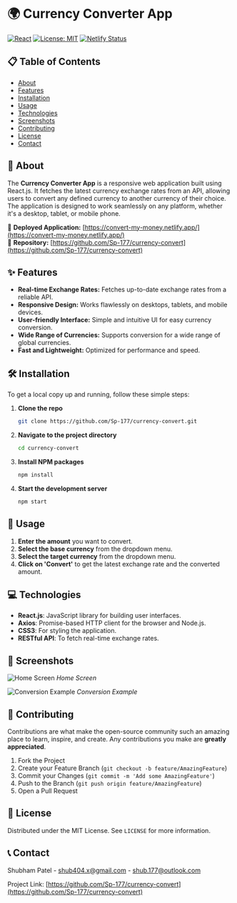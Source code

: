 # 🌍 Currency Converter App

[![React](https://img.shields.io/badge/React-17.0.2-blue.svg)](https://reactjs.org/)
[![License: MIT](https://img.shields.io/badge/License-MIT-yellow.svg)](https://opensource.org/licenses/MIT)
[![Netlify Status](https://api.netlify.com/api/v1/badges/your-badge-id/deploy-status)](https://app.netlify.com/sites/convert-my-money/deploys)

## 📋 Table of Contents

- [About](#about)
- [Features](#features)
- [Installation](#installation)
- [Usage](#usage)
- [Technologies](#technologies)
- [Screenshots](#screenshots)
- [Contributing](#contributing)
- [License](#license)
- [Contact](#contact)

## 📖 About

The **Currency Converter App** is a responsive web application built using React.js. It fetches the latest currency exchange rates from an API, allowing users to convert any defined currency to another currency of their choice. The application is designed to work seamlessly on any platform, whether it's a desktop, tablet, or mobile phone.

🔗 **Deployed Application:** [https://convert-my-money.netlify.app/](https://convert-my-money.netlify.app/)  
🔗 **Repository:** [https://github.com/Sp-177/currency-convert](https://github.com/Sp-177/currency-convert)

## ✨ Features

- **Real-time Exchange Rates:** Fetches up-to-date exchange rates from a reliable API.
- **Responsive Design:** Works flawlessly on desktops, tablets, and mobile devices.
- **User-friendly Interface:** Simple and intuitive UI for easy currency conversion.
- **Wide Range of Currencies:** Supports conversion for a wide range of global currencies.
- **Fast and Lightweight:** Optimized for performance and speed.

## 🛠️ Installation

To get a local copy up and running, follow these simple steps:

1. **Clone the repo**
    ```sh
    git clone https://github.com/Sp-177/currency-convert.git
    ```

2. **Navigate to the project directory**
    ```sh
    cd currency-convert
    ```

3. **Install NPM packages**
    ```sh
    npm install
    ```

4. **Start the development server**
    ```sh
    npm start
    ```

## 🚀 Usage

1. **Enter the amount** you want to convert.
2. **Select the base currency** from the dropdown menu.
3. **Select the target currency** from the dropdown menu.
4. **Click on 'Convert'** to get the latest exchange rate and the converted amount.

## 💻 Technologies

- **React.js**: JavaScript library for building user interfaces.
- **Axios**: Promise-based HTTP client for the browser and Node.js.
- **CSS3**: For styling the application.
- **RESTful API**: To fetch real-time exchange rates.

## 📸 Screenshots

![Home Screen](screenshots/home.png)
*Home Screen*

![Conversion Example](screenshots/conversion.png)
*Conversion Example*

## 🤝 Contributing

Contributions are what make the open-source community such an amazing place to learn, inspire, and create. Any contributions you make are **greatly appreciated**.

1. Fork the Project
2. Create your Feature Branch (`git checkout -b feature/AmazingFeature`)
3. Commit your Changes (`git commit -m 'Add some AmazingFeature'`)
4. Push to the Branch (`git push origin feature/AmazingFeature`)
5. Open a Pull Request

## 📜 License

Distributed under the MIT License. See `LICENSE` for more information.

## 📞 Contact

Shubham Patel - shub404.x@gmail.com - shub.177@outlook.com

Project Link: [https://github.com/Sp-177/currency-convert](https://github.com/Sp-177/currency-convert)
